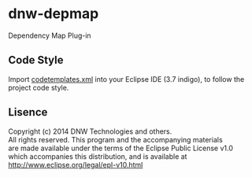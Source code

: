 dnw-depmap
=============

Dependency Map Plug-in

Code Style
----------
Import [codetemplates.xml](https://github.com/manbaum/dnw-depmap/blob/develop/codetemplates.xml) into your Eclipse IDE (3.7 indigo), to follow the project code style.

Lisence
-------
Copyright (c) 2014 DNW Technologies and others.<br/>
All rights reserved. This program and the accompanying materials<br/>
are made available under the terms of the Eclipse Public License v1.0<br/>
which accompanies this distribution, and is available at<br/>
http://www.eclipse.org/legal/epl-v10.html
